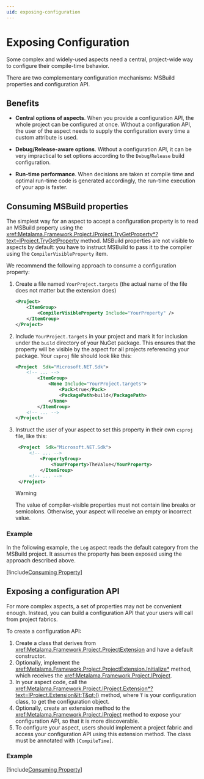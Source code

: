 ```yaml
---
uid: exposing-configuration
---
```


# Exposing Configuration

Some complex and widely-used aspects need a central, project-wide way to configure their compile-time behavior.

There are two complementary configuration mechanisms: MSBuild properties and configuration API.

## Benefits

* **Central options of aspects**. When you provide a configuration API, the whole project can be configured at once. Without a configuration API, the user of the aspect needs to supply the configuration every time a custom attribute is used.

* **Debug/Release-aware options**. Without a configuration API, it can be very impractical to set options according to the `Debug`/`Release` build configuration.

* **Run-time performance**. When decisions are taken at compile time and optimal run-time code is generated accordingly, the run-time execution of your app is faster.


## Consuming MSBuild properties

The simplest way for an aspect to accept a configuration property is to read an MSBuild property using the <xref:Metalama.Framework.Project.IProject.TryGetProperty*?text=IProject.TryGetProperty> method. MSBuild properties are not visible to aspects by default: you have to instruct MSBuild to pass it to the compiler using the `CompilerVisibleProperty` item.

We recommend the following approach to consume a configuration property:

1. Create a file named `YourProject.targets` (the actual name of the file does not matter but the extension does) 
 
    ```xml
    <Project>
        <ItemGroup>
            <CompilerVisibleProperty Include="YourProperty" />
        </ItemGroup>
    </Project>
    ```


2. Include `YourProject.targets` in your project and mark it for inclusion under the `build` directory of your NuGet package. This ensures that the property will be visible by the aspect for all projects referencing your package. Your `csproj` file should look like this:

    ```xml
    <Project  Sdk="Microsoft.NET.Sdk">
        <!-- ... -->
            <ItemGroup>
                <None Include="YourProject.targets">
                    <Pack>true</Pack>
                    <PackagePath>build</PackagePath>
                </None>    
            </ItemGroup>
        <!-- ... -->    
    </Project>
    ```

3. Instruct the user of your aspect to set this property in their own `csproj` file, like this:
 
   ```xml
    <Project  Sdk="Microsoft.NET.Sdk">
        <!-- ... -->
            <PropertyGroup>
                <YourProperty>TheValue</YourProperty>    
            </ItemGroup>
        <!-- ... -->    
    </Project>
    ```

    > [!WARNING]
    > The value of compiler-visible properties must not contain line breaks or semicolons. Otherwise, your aspect will receive an empty or incorrect value. 


### Example

In the following example, the `Log` aspect reads the default category from the MSBuild project. It assumes the property has been exposed using the approach described above.

[!include[Consuming Property](../../code/Metalama.Documentation.SampleCode.AspectFramework/ConsumingProperty.cs)]


## Exposing a configuration API

For more complex aspects, a set of properties may not be convenient enough. Instead, you can build a configuration API that your users will call from project fabrics.

To create a configuration API:

1. Create a class that derives from <xref:Metalama.Framework.Project.ProjectExtension> and have a default constructor. 
2. Optionally, implement the <xref:Metalama.Framework.Project.ProjectExtension.Initialize*> method, which receives the <xref:Metalama.Framework.Project.IProject>. 
3. In your aspect code, call the <xref:Metalama.Framework.Project.IProject.Extension*?text=IProject.Extension&lt;T&gt;()> method, where `T` is your configuration class, to get the configuration object.
4. Optionally, create an extension method to the <xref:Metalama.Framework.Project.IProject> method to expose your configuration API, so that it is more discoverable.
5. To configure your aspect, users should implement a project fabric and access your configuration API using this extension method. The class must be annotated with `[CompileTime]`.

### Example

[!include[Consuming Property](../../code/Metalama.Documentation.SampleCode.AspectFramework/AspectConfiguration.cs)]
